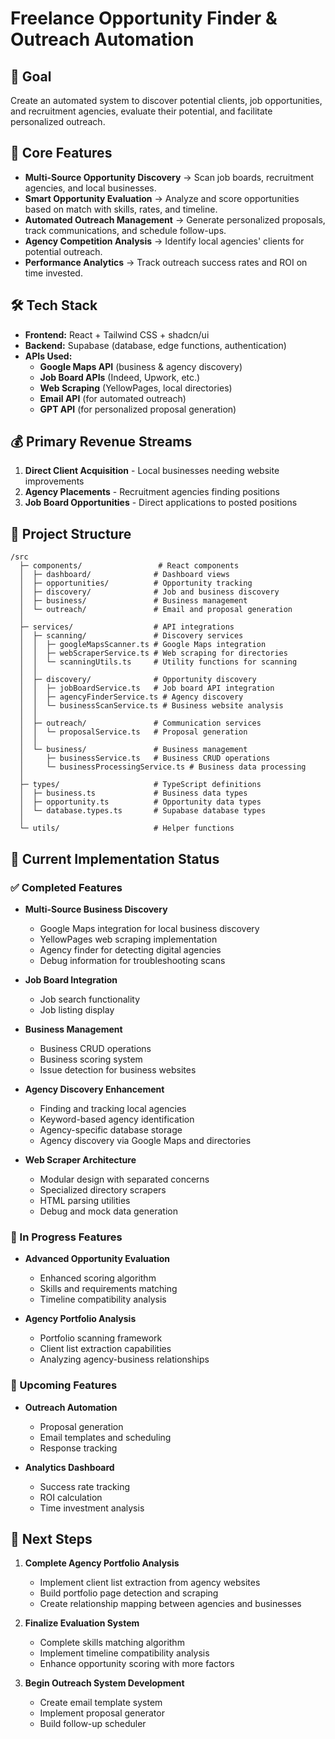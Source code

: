 
# Freelance Opportunity Finder & Outreach Automation

## 🎯 Goal
Create an automated system to discover potential clients, job opportunities, and recruitment agencies, evaluate their potential, and facilitate personalized outreach.

## 📌 Core Features
- **Multi-Source Opportunity Discovery** → Scan job boards, recruitment agencies, and local businesses.
- **Smart Opportunity Evaluation** → Analyze and score opportunities based on match with skills, rates, and timeline.
- **Automated Outreach Management** → Generate personalized proposals, track communications, and schedule follow-ups.
- **Agency Competition Analysis** → Identify local agencies' clients for potential outreach.
- **Performance Analytics** → Track outreach success rates and ROI on time invested.

## 🛠 Tech Stack
- **Frontend:** React + Tailwind CSS + shadcn/ui
- **Backend:** Supabase (database, edge functions, authentication)
- **APIs Used:** 
  - **Google Maps API** (business & agency discovery)
  - **Job Board APIs** (Indeed, Upwork, etc.)
  - **Web Scraping** (YellowPages, local directories)
  - **Email API** (for automated outreach)
  - **GPT API** (for personalized proposal generation)

## 💰 Primary Revenue Streams
1. **Direct Client Acquisition** - Local businesses needing website improvements
2. **Agency Placements** - Recruitment agencies finding positions
3. **Job Board Opportunities** - Direct applications to posted positions

## 📂 Project Structure
```
/src
  ├─ components/                 # React components
  │  ├─ dashboard/              # Dashboard views
  │  ├─ opportunities/          # Opportunity tracking
  │  ├─ discovery/              # Job and business discovery
  │  ├─ business/               # Business management
  │  └─ outreach/               # Email and proposal generation
  │
  ├─ services/                  # API integrations
  │  ├─ scanning/               # Discovery services
  │  │  ├─ googleMapsScanner.ts # Google Maps integration
  │  │  ├─ webScraperService.ts # Web scraping for directories
  │  │  └─ scanningUtils.ts     # Utility functions for scanning
  │  │
  │  ├─ discovery/              # Opportunity discovery
  │  │  ├─ jobBoardService.ts   # Job board API integration
  │  │  ├─ agencyFinderService.ts # Agency discovery
  │  │  └─ businessScanService.ts # Business website analysis
  │  │
  │  ├─ outreach/               # Communication services
  │  │  └─ proposalService.ts   # Proposal generation
  │  │
  │  └─ business/               # Business management
  │     ├─ businessService.ts   # Business CRUD operations
  │     └─ businessProcessingService.ts # Business data processing
  │
  ├─ types/                     # TypeScript definitions
  │  ├─ business.ts             # Business data types
  │  ├─ opportunity.ts          # Opportunity data types
  │  └─ database.types.ts       # Supabase database types
  │
  └─ utils/                     # Helper functions
```

## 🔄 Current Implementation Status

### ✅ Completed Features
- **Multi-Source Business Discovery**
  - Google Maps integration for local business discovery
  - YellowPages web scraping implementation
  - Agency finder for detecting digital agencies
  - Debug information for troubleshooting scans
  
- **Job Board Integration**
  - Job search functionality
  - Job listing display
  
- **Business Management**
  - Business CRUD operations
  - Business scoring system
  - Issue detection for business websites

- **Agency Discovery Enhancement**
  - Finding and tracking local agencies
  - Keyword-based agency identification
  - Agency-specific database storage
  - Agency discovery via Google Maps and directories

- **Web Scraper Architecture**
  - Modular design with separated concerns
  - Specialized directory scrapers
  - HTML parsing utilities
  - Debug and mock data generation

### 🔄 In Progress Features
- **Advanced Opportunity Evaluation**
  - Enhanced scoring algorithm
  - Skills and requirements matching
  - Timeline compatibility analysis
  
- **Agency Portfolio Analysis**
  - Portfolio scanning framework
  - Client list extraction capabilities
  - Analyzing agency-business relationships

### 🔲 Upcoming Features
- **Outreach Automation**
  - Proposal generation
  - Email templates and scheduling
  - Response tracking
  
- **Analytics Dashboard**
  - Success rate tracking
  - ROI calculation
  - Time investment analysis

## 🎯 Next Steps
1. **Complete Agency Portfolio Analysis**
   - Implement client list extraction from agency websites
   - Build portfolio page detection and scraping
   - Create relationship mapping between agencies and businesses
   
2. **Finalize Evaluation System**
   - Complete skills matching algorithm
   - Implement timeline compatibility analysis
   - Enhance opportunity scoring with more factors
   
3. **Begin Outreach System Development**
   - Create email template system
   - Implement proposal generator
   - Build follow-up scheduler
